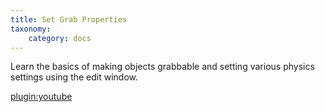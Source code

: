 ```yaml
---
title: Set Grab Properties
taxonomy:
    category: docs
---
```


Learn the basics of making objects grabbable and setting various physics settings using the edit window.

[plugin:youtube](https://www.youtube.com/watch?v=_9l2KefYjWU)